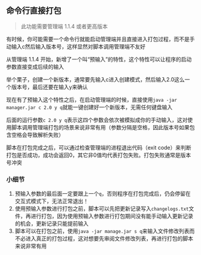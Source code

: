 ## 命令行直接打包

> 此功能需要管理端 1.1.4 或者更高版本

有时候，你可能需要一个命令行就能启动管理端并且直接进入打包过程，而不是手动输入c然后输入版本号，这样显然对脚本调用管理端不友好

从管理端 1.1.4 开始，新增了一个叫“预输入”的特性，这个特性可以让程序的启动参数直接变成后续的输入

举个栗子，创建一个新版本，通常要先输入c进入创建模式，然后输入2.0这么一个版本号，最后还要在输入y来确认

现在有了预输入这个特性之后，在启动管理端的时候，直接使用`java -jar manager.jar c 2.0 y q`就能一键创建好一个新版本，无需任何键盘输入

后面的运行参数`c 2.0 y q`表示这四个参数会依次被模拟成你的手动输入，这对使用脚本调用管理端打包的场景来说非常有用（参数分隔是空格，因此版本号如果包含空格会导致解析失败）

脚本在打包完成之后，可以通过检查管理端的进程退出代码（exit code）来判断打包是否成功，成功会返回0，其它非0值均代表打包失败。打包失败通常是版本号冲突

### 小细节

1. 预输入参数的最后面一定要跟上一个`q`，否则程序在打包完成后，仍会停留在交互式模式下，无法正常退出！
2. 使用预输入参数进行打包之前，脚本可以先把更新记录写入`changelogs.txt`文件，再进行打包，因为使用预输入参数进行打包期间没有能手动输入更新记录的机会，更新记录只能提前输入
3. 脚本可以在打包之前，使用`java -jar manage.jar s q`来输入文件修改列表而不必进入真正的打包过程，这对想要先审阅文件修改列表，再进行打包的脚本来说非常有用
